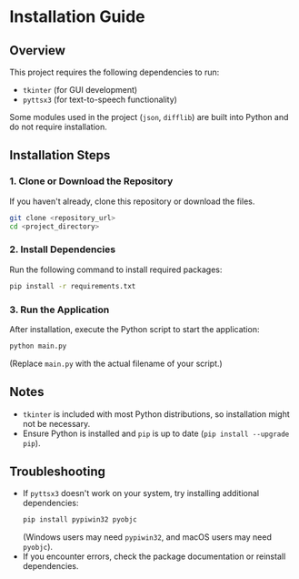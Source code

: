 # Installation Guide

## Overview
This project requires the following dependencies to run:
- `tkinter` (for GUI development)
- `pyttsx3` (for text-to-speech functionality)

Some modules used in the project (`json`, `difflib`) are built into Python and do not require installation.

## Installation Steps

### 1. Clone or Download the Repository
If you haven't already, clone this repository or download the files.
```bash
git clone <repository_url>
cd <project_directory>
```

### 2. Install Dependencies
Run the following command to install required packages:
```bash
pip install -r requirements.txt
```

### 3. Run the Application
After installation, execute the Python script to start the application:
```bash
python main.py
```
(Replace `main.py` with the actual filename of your script.)

## Notes
- `tkinter` is included with most Python distributions, so installation might not be necessary.
- Ensure Python is installed and `pip` is up to date (`pip install --upgrade pip`).

## Troubleshooting
- If `pyttsx3` doesn't work on your system, try installing additional dependencies:
  ```bash
  pip install pypiwin32 pyobjc
  ```
  (Windows users may need `pypiwin32`, and macOS users may need `pyobjc`).
- If you encounter errors, check the package documentation or reinstall dependencies.
